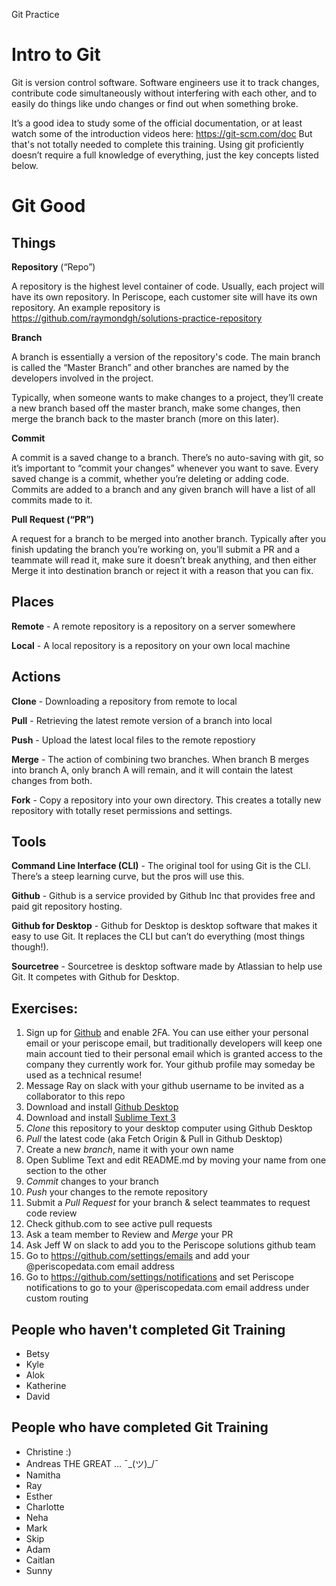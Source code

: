 Git Practice


# Intro to Git

Git is version control software. Software engineers use it to track changes, contribute code simultaneously without interfering with each other, and to easily do things like undo changes or find out when something broke.

It’s a good idea to study some of the official documentation, or at least watch some of the introduction videos here: https://git-scm.com/doc But that's not totally needed to complete this training. Using git proficiently doesn’t require a full knowledge of everything, just the key concepts listed below.

# Git Good

## Things

**Repository** (“Repo”)

A repository is the highest level container of code. Usually, each project will have its own repository. In Periscope, each customer site will have its own repository. An example repository is https://github.com/raymondgh/solutions-practice-repository

**Branch**

A branch is essentially a version of the repository's code. The main branch is called the “Master Branch” and other branches are named by the developers involved in the project.

Typically, when someone wants to make changes to a project, they’ll create a new branch based off the master branch, make some changes, then merge the branch back to the master branch (more on this later).

**Commit**

A commit is a saved change to a branch. There’s no auto-saving with git, so it’s important to “commit your changes” whenever you want to save. Every saved change is a commit, whether you’re deleting or adding code. Commits are added to a branch and any given branch will have a list of all commits made to it.

**Pull Request (“PR”)**

A request for a branch to be merged into another branch. Typically after you finish updating the branch you’re working on, you’ll submit a PR and a teammate will read it, make sure it doesn’t break anything, and then either Merge it into destination branch or reject it with a reason that you can fix.

## Places

**Remote** - A remote repository is a repository on a server somewhere

**Local** - A local repository is a repository on your own local machine


## Actions

**Clone** - Downloading a repository from remote to local

**Pull** - Retrieving the latest remote version of a branch into local

**Push** - Upload the latest local files to the remote repostiory

**Merge** - The action of combining two branches. When branch B merges into branch A, only branch A will remain, and it will contain the latest changes from both.

**Fork** - Copy a repository into your own directory. This creates a totally new repository with totally reset permissions and settings.

## Tools

**Command Line Interface (CLI)** - The original tool for using Git is the CLI. There’s a steep learning curve, but the pros will use this.

**Github** - Github is a service provided by Github Inc that provides free and paid git repository hosting.

**Github for Desktop** - Github for Desktop is desktop software that makes it easy to use Git. It replaces the CLI but can’t do everything (most things though!).

**Sourcetree** - Sourcetree is desktop software made by Atlassian to help use Git. It competes with Github for Desktop.



## Exercises:

1. Sign up for [Github](https://github.com/join) and enable 2FA. You can use either your personal email or your periscope email, but traditionally developers will keep one main account tied to their personal email which is granted access to the company they currently work for. Your github profile may someday be used as a technical resume!
2. Message Ray on slack with your github username to be invited as a collaborator to this repo
3. Download and install [Github Desktop](https://desktop.github.com/)
4. Download and install [Sublime Text 3](https://www.sublimetext.com/3)
5. _Clone_ this repository to your desktop computer using Github Desktop
6. _Pull_ the latest code (aka Fetch Origin & Pull in Github Desktop)
7. Create a new _branch_, name it with your own name
8. Open Sublime Text and edit README.md by moving your name from one section to the other
9. _Commit_ changes to your branch
10. _Push_ your changes to the remote repository
11. Submit a _Pull Request_ for your branch & select teammates to request code review
12. Check github.com to see active pull requests
13. Ask a team member to Review and _Merge_ your PR
14. Ask Jeff W on slack to add you to the Periscope solutions github team
15. Go to https://github.com/settings/emails and add your @periscopedata.com email address
16. Go to https://github.com/settings/notifications and set Periscope notifications to go to your @periscopedata.com email address under custom routing

## People who haven't completed Git Training

- Betsy
- Kyle
- Alok
- Katherine
- David

## People who have completed Git Training

- Christine :)
- Andreas THE GREAT ... ¯\_(ツ)_/¯ 
- Namitha
- Ray
- Esther
- Charlotte
- Neha
- Mark
- Skip
- Adam
- Caitlan
- Sunny
